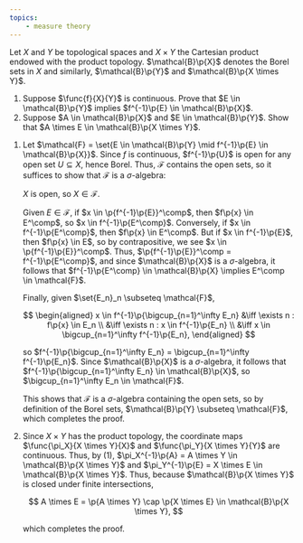 ```yaml
---
topics:
    - measure theory
---
```


<problem>

Let $X$ and $Y$ be topological spaces and $X \times Y$ the Cartesian product endowed with the product topology. $\mathcal{B}\p{X}$ denotes the Borel sets in $X$ and similarly, $\mathcal{B}\p{Y}$ and $\mathcal{B}\p{X \times Y}$.

1. Suppose $\func{f}{X}{Y}$ is continuous. Prove that $E \in \mathcal{B}\p{Y}$ implies $f^{-1}\p{E} \in \mathcal{B}\p{X}$.
2. Suppose $A \in \mathcal{B}\p{X}$ and $E \in \mathcal{B}\p{Y}$. Show that $A \times E \in \mathcal{B}\p{X \times Y}$.

</problem>

<solution>

1. Let $\mathcal{F} = \set{E \in \mathcal{B}\p{Y} \mid f^{-1}\p{E} \in \mathcal{B}\p{X}}$. Since $f$ is continuous, $f^{-1}\p{U}$ is open for any open set $U \subseteq X$, hence Borel. Thus, $\mathcal{F}$ contains the open sets, so it suffices to show that $\mathcal{F}$ is a $\sigma$-algebra:

    $X$ is open, so $X \in \mathcal{F}$.

    Given $E \in \mathcal{F}$, if $x \in \p{f^{-1}\p{E}}^\comp$, then $f\p{x} \in E^\comp$, so $x \in f^{-1}\p{E^\comp}$. Conversely, if $x \in f^{-1}\p{E^\comp}$, then $f\p{x} \in E^\comp$. But if $x \in f^{-1}\p{E}$, then $f\p{x} \in E$, so by contrapositive, we see $x \in \p{f^{-1}\p{E}}^\comp$. Thus, $\p{f^{-1}\p{E}}^\comp = f^{-1}\p{E^\comp}$, and since $\mathcal{B}\p{X}$ is a $\sigma$-algebra, it follows that $f^{-1}\p{E^\comp} \in \mathcal{B}\p{X} \implies E^\comp \in \mathcal{F}$.

    Finally, given $\set{E_n}_n \subseteq \mathcal{F}$,

    $$
    \begin{aligned}
       x \in f^{-1}\p{\bigcup_{n=1}^\infty E_n}
           &\iff \exists n : f\p{x} \in E_n \\
           &\iff \exists n : x \in f^{-1}\p{E_n} \\
           &\iff x \in \bigcup_{n=1}^\infty f^{-1}\p{E_n},
    \end{aligned}
    $$

    so $f^{-1}\p{\bigcup_{n=1}^\infty E_n} = \bigcup_{n=1}^\infty f^{-1}\p{E_n}$. Since $\mathcal{B}\p{X}$ is a $\sigma$-algebra, it follows that $f^{-1}\p{\bigcup_{n=1}^\infty E_n} \in \mathcal{B}\p{X}$, so $\bigcup_{n=1}^\infty E_n \in \mathcal{F}$.

    This shows that $\mathcal{F}$ is a $\sigma$-algebra containing the open sets, so by definition of the Borel sets, $\mathcal{B}\p{Y} \subseteq \mathcal{F}$, which completes the proof.

2. Since $X \times Y$ has the product topology, the coordinate maps $\func{\pi_X}{X \times Y}{X}$ and $\func{\pi_Y}{X \times Y}{Y}$ are continuous. Thus, by (1), $\pi_X^{-1}\p{A} = A \times Y \in \mathcal{B}\p{X \times Y}$ and $\pi_Y^{-1}\p{E} = X \times E \in \mathcal{B}\p{X \times Y}$. Thus, because $\mathcal{B}\p{X \times Y}$ is closed under finite intersections,

    $$
    A \times E = \p{A \times Y} \cap \p{X \times E} \in \mathcal{B}\p{X \times Y},
    $$

    which completes the proof.

</solution>
